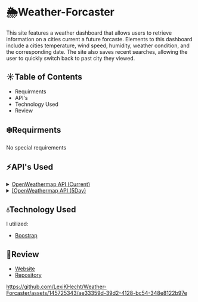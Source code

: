# 🌦️Weather-Forcaster
This site features a weather dashboard that allows users to retrieve information on a cities current a future forcaste. Elements to this dashboard include a cities temperature, wind speed, humidity, weather condition, and the corresponding date. The site also saves recent searches, allowing the user to quickly switch back to past city they viewed.

## ☀️Table of Contents

- Requirments
- API's
- Technology Used
- Review

## ❄️Requirments
No special requirements

## ⚡API's Used

<details><summary><a href="https://openweathermap.org/current">OpenWeathermap API (Current)</a></summary>

![Screenshot (28)](https://github.com/LexiKHecht/Weather-Forcaster/assets/145725343/d8853f65-d6cc-42b7-a6e6-3ae2e4aa6ca4)
![Screenshot (29)](https://github.com/LexiKHecht/Weather-Forcaster/assets/145725343/6a0fe331-45e1-451e-a683-6cde5c52ceb4)

</details>

<details><summary><a href="https://openweathermap.org/forecast5">[OpenWeathermap API (5Day)</a></summary>

![Screenshot (30)](https://github.com/LexiKHecht/Weather-Forcaster/assets/145725343/51422bc4-575f-43d2-a3d0-5cec6dc3c464)

</details>

## 💧Technology Used
I utilized: 
- [Boostrap](https://getbootstrap.com/docs/5.3/getting-started/introduction/)

## 💨Review
- [Website](https://lexikhecht.github.io/Weather-Forcaster/)
- [Repository](https://github.com/LexiKHecht/Weather-Forcaster)

https://github.com/LexiKHecht/Weather-Forcaster/assets/145725343/ae33359d-39d2-4128-bc54-348e8122b97e
